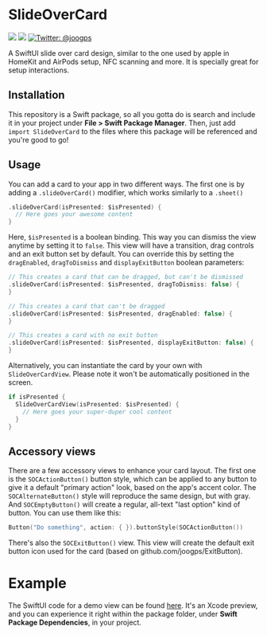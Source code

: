 # SlideOverCard

<p>
    <img src="https://img.shields.io/badge/iOS-14.0+-blue.svg" />
    <img src="https://img.shields.io/badge/-SwiftUI-red.svg" />
    <a href="https://twitter.com/joogps">
        <img src="https://img.shields.io/badge/Contact-@joogps-lightgrey.svg?style=social&logo=twitter" alt="Twitter: @joogps" />
    </a>
</p>

A SwiftUI slide over card design, similar to the one used by apple in HomeKit and AirPods setup, NFC scanning and more. It is specially great for setup interactions.

## Installation
This repository is a Swift package, so all you gotta do is search and include it in your project under **File > Swift Package Manager**. Then, just add `import SlideOverCard` to the files where this package will be referenced and you're good to go!

## Usage

You can add a card to your app in two different ways. The first one is by adding a `.slideOverCard()` modifier, which works similarly to a `.sheet()`
```swift
.slideOverCard(isPresented: $isPresented) {
  // Here goes your awesome content
}
```

Here, `$isPresented` is a boolean binding. This way you can dismiss the view anytime by setting it to `false`. This view will have a transition, drag controls and an exit button set by default. You can override this by setting the `dragEnabled`,  `dragToDismiss` and `displayExitButton` boolean parameters:
```swift
// This creates a card that can be dragged, but can't be dismissed
.slideOverCard(isPresented: $isPresented, dragToDismiss: false) {
}
```

```swift
// This creates a card that can't be dragged
.slideOverCard(isPresented: $isPresented, dragEnabled: false) {
}
```

```swift
// This creates a card with no exit button
.slideOverCard(isPresented: $isPresented, displayExitButton: false) {
}
```

Alternatively, you can instantiate the card by your own with `SlideOverCardView`. Please note it won't be automatically positioned in the screen.
```swift
if isPresented {
  SlideOverCardView(isPresented: $isPresented) {
    // Here goes your super-duper cool content
  }
}
```

## Accessory views
 
There are a few accessory views to enhance your card layout. The first one is the `SOCActionButton()` button style, which can be applied to any button to give it a default "primary action" look, based on the app's accent color. The `SOCAlternateButton()` style will reproduce the same design, but with gray. And `SOCEmptyButton()`  will create a regular, all-text "last option" kind of button. You can use them like this:
```swift
Button("Do something", action: { }).buttonStyle(SOCActionButton())
```

There's also the `SOCExitButton()` view. This view will create the default exit button icon used for the card (based on github.com/joogps/ExitButton).

# Example

The SwiftUI code for a demo view can be found [here](https://github.com/joogps/SlideOverCard/blob/94abf3ff01ce720b118ab70062f5e512f5ff2514/Sources/SlideOverCard/SlideOverCard.swift#L141). It's an Xcode preview, and you can experience it right within the package folder, under **Swift Package Dependencies**, in your project.
